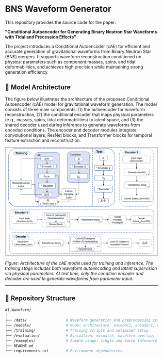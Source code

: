# BNS Waveform Generator

This repository provides the source code for the paper:

**"Conditional Autoencoder for Generating Binary Neutron Star Waveforms with Tidal and Precession Effects"**

The project introduces a Conditional Autoencoder (cAE) for efficient and accurate generation of gravitational waveforms from Binary Neutron Star (BNS) mergers. It supports waveform reconstruction conditioned on physical parameters such as component masses, spins, and tidal deformabilities, and achieves high precision while maintaining strong generation efficiency.

## 🧠 Model Architecture

The figure below illustrates the architecture of the proposed Conditional Autoencoder (cAE) model for gravitational waveform generation. The model consists of three main components: (1) the autoencoder for waveform reconstruction, (2) the conditional encoder that maps physical parameters (e.g., masses, spins, tidal deformabilities) to latent space, and (3) the shared decoder used during inference to generate waveforms from encoded conditions. The encoder and decoder modules integrate convolutional layers, ResNet blocks, and Transformer blocks for temporal feature extraction and reconstruction.

![Model Architecture](./total_network.png)

*Figure: Architecture of the cAE model used for training and inference. The training stage includes both waveform autoencoding and latent supervision via physical parameters. At test time, only the condition encoder and decoder are used to generate waveforms from parameter input.*

---
## 🔧 Repository Structure

```bash
AI_Waveform/
│
├── /data/                  # Waveform generation and preprocessing scripts
├── /models/                # Model architecture: encoder1, encoder2, decoder
├── /training/              # Training scripts and optimizer setup
├── /evaluation/            # Evaluation: mismatch, waveform overlap, timing tests
├── /examples/              # Sample usage: single and batch inference
├── README.md
└── requirements.txt        # Environment dependencies
```

